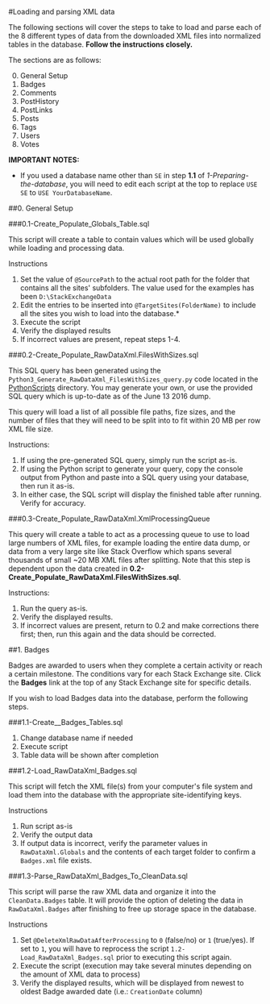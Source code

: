 #Loading and parsing XML data

The following sections will cover the steps to take to load and parse each of the 8 different types of data from the downloaded XML files into normalized tables in the database. __Follow the instructions closely.__ 

The sections are as follows:

0. General Setup
1. Badges
2. Comments
3. PostHistory
4. PostLinks
5. Posts
6. Tags
7. Users
8. Votes

__IMPORTANT NOTES:__ 

- If you used a database name other than `SE` in step __1.1__ of _1-Preparing-the-database_, you will need to edit each script at the top to replace `USE SE` to `USE YourDatabaseName`.

##0. General Setup

###0.1-Create_Populate_Globals_Table.sql

This script will create a table to contain values which will be used globally while loading and processing data. 

Instructions

1. Set the value of `@SourcePath` to the actual root path for the folder that contains all the sites' subfolders. The value used for the examples has been `D:\StackExchangeData`
2. Edit the entries to be inserted into `@TargetSites(FolderName)` to include all the sites you wish to load into the database.*
3. Execute the script
4. Verify the displayed results
5. If incorrect values are present, repeat steps 1-4.

###0.2-Create_Populate_RawDataXml.FilesWithSizes.sql

This SQL query has been generated using the `Python3_Generate_RawDataXml_FilesWithSizes_query.py` code located in the [PythonScripts](https://github.com/Phrancis/StackExchangeDataToMicrosoftSQLServer/tree/master/PythonScripts) directory. You may generate your own, or use the provided SQL query which is up-to-date as of the June 13 2016 dump. 

This query will load a list of all possible file paths, fize sizes, and the number of files that they will need to be split into to fit within 20 MB per row XML file size.

Instructions:
1. If using the pre-generated SQL query, simply run the script as-is.
2. If using the Python script to generate your query, copy the console output from Python and paste into a SQL query using your database, then run it as-is.
3. In either case, the SQL script will display the finished table after running. Verify for accuracy.

###0.3-Create_Populate_RawDataXml.XmlProcessingQueue

This query will create a table to act as a processing queue to use to load large numbers of XML files, for example loading the entire data dump, or data from a very large site like Stack Overflow which spans several thousands of small ~20 MB XML files after splitting. Note that this step is dependent upon the data created in __0.2-Create_Populate_RawDataXml.FilesWithSizes.sql__.

Instructions:
1. Run the query as-is.
2. Verify the displayed results. 
3. If incorrect values are present, return to 0.2 and make corrections there first; then, run this again and the data should be corrected.

##1. Badges

Badges are awarded to users when they complete a certain activity or reach a certain milestone. The conditions vary for each Stack Exchange site. Click the __Badges__ link at the top of any Stack Exchange site for specific details.

If you wish to load Badges data into the database, perform the following steps.

###1.1-Create__Badges_Tables.sql

1. Change database name if needed
2. Execute script
3. Table data will be shown after completion

###1.2-Load_RawDataXml_Badges.sql

This script will fetch the XML file(s) from your computer's file system and load them into the database with the appropriate site-identifying keys.

Instructions

1. Run script as-is
2. Verify the output data
3. If output data is incorrect, verify the parameter values in `RawDataXml.Globals` and the contents of each target folder to confirm a `Badges.xml` file exists.

###1.3-Parse_RawDataXml_Badges_To_CleanData.sql

This script will parse the raw XML data and organize it into the `CleanData.Badges` table. It will provide the option of deleting the data in `RawDataXml.Badges` after finishing to free up storage space in the database.

Instructions

1. Set `@DeleteXmlRawDataAfterProcessing` to `0` (false/no) or `1` (true/yes). If set to `1`, you will have to reprocess the script `1.2-Load_RawDataXml_Badges.sql` prior to executing this script again.
2. Execute the script (execution may take several minutes depending on the amount of XML data to process)
3. Verify the displayed results, which will be displayed from newest to oldest Badge awarded date (i.e.: `CreationDate` column)